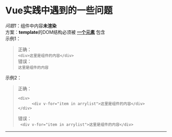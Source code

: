 Vue实践中遇到的一些问题
==========================
*问题1*：组件中内容**未渲染**  
方案：**template**的DOM结构必须被 <u>**一个元素**</u> 包含  
示例1：  
> 正确：   
> `<div>这里是组件的内容</div>`  
> 错误：   
> `这里是组件的内容`  

示例2：  
> 正确：   
> ~~~
> <div>  
>       <div v-for="item in arrylist">这里是组件的内容</div>
> </div>
> ~~~
> 错误：   
> ` <div v-for="item in arrylist">这里是组件的内容</div>`  

*****************************************************************
